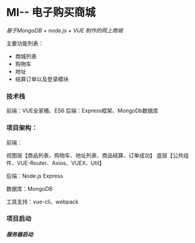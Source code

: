 <h1> MI-- 电子购买商城</h1>
<i>基于MongoDB + node.js + VUE 制作的网上商城</i>

<p>
  主要功能列表：
  <ul>
    <li>
      商城列表
    </li>
      <li>
      购物车
    </li>
      <li>
      地址
    </li>
      <li>
      结算订单以及登录模块
    </li>
</ul>
</p>

<h3>技术栈</h3>
前端：VUE全家桶、ES6
后端：Express框架、MongoDb数据库

<h3>项目架构：</h3>
<p>
前端：

  视图层【商品列表、购物车、地址列表、商品结算、订单成功】
  底层【公共组件、VUE-Router、Axios、VUEX、Util】
</p>
<p>后端：Node.js Express</p>
<p>数据库：MongoDB</p>
<p>工具支持：vue-cli、webpack</p>


<h3>项目启动</h3>

<h5>服务器启动</h5>


